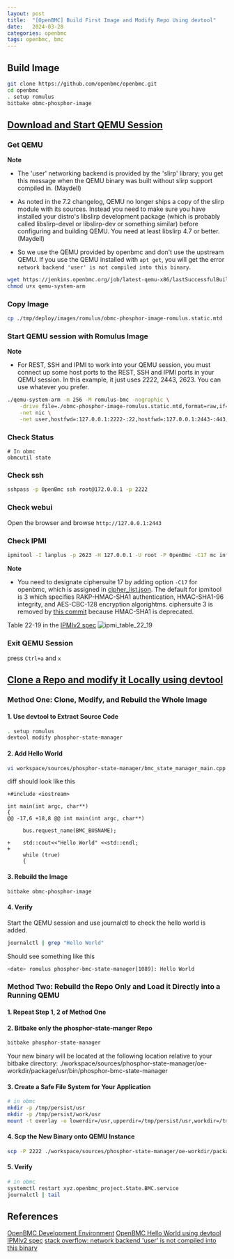 ```yaml
---
layout: post
title:  "[OpenBMC] Build First Image and Modify Repo Using devtool"
date:   2024-03-28
categories: openbmc
tags: openbmc, bmc
---
```


## Build Image

```bash
git clone https://github.com/openbmc/openbmc.git
cd openbmc
. setup romulus
bitbake obmc-phosphor-image
```

## [Download and Start QEMU Session](https://github.com/openbmc/docs/blob/master/development/devtool-hello-world.md)

### Get QEMU
**Note**
- The 'user' networking backend is provided by the 'slirp' library; you get this message when the QEMU binary was built without slirp support compiled in. (Maydell)

- As noted in the 7.2 changelog, QEMU no longer ships a copy of the slirp module with its sources. Instead you need to make sure you have installed your distro's libslirp development package (which is probably called libslirp-devel or libslirp-dev or something similar) before configuring and building QEMU. You need at least libslirp 4.7 or better. (Maydell)
- So we use the QEMU provided by openbmc and don't use the upstream QEMU. If you use the QEMU installed with `apt get`, you will get the error `network backend 'user' is not compiled into this binary`.

```bash
wget https://jenkins.openbmc.org/job/latest-qemu-x86/lastSuccessfulBuild/artifact/qemu/build/qemu-system-arm
chmod u+x qemu-system-arm
```

### Copy Image
```bash
cp ./tmp/deploy/images/romulus/obmc-phosphor-image-romulus.static.mtd ./
```

### Start QEMU session with Romulus Image
**Note** 
- For REST, SSH and IPMI to work into your QEMU session, you must connect up some host ports to the REST, SSH and IPMI ports in your QEMU session. In this example, it just uses 2222, 2443, 2623. You can use whatever you prefer.
```bash
./qemu-system-arm -m 256 -M romulus-bmc -nographic \
    -drive file=./obmc-phosphor-image-romulus.static.mtd,format=raw,if=mtd \
    -net nic \
    -net user,hostfwd=:127.0.0.1:2222-:22,hostfwd=:127.0.0.1:2443-:443,hostfwd=udp:127.0.0.1:2623-:623,hostname=qemu
```

### Check Status
```
# In obmc
obmcutil state
```

### Check ssh
```bash
sshpass -p 0penBmc ssh root@172.0.0.1 -p 2222
```

### Check webui

Open the browser and browse `http://127.0.0.1:2443`

### Check IPMI
```bash
ipmitool -I lanplus -p 2623 -H 127.0.0.1 -U root -P 0penBmc -C17 mc info
```
**Note** 
- You need to designate ciphersuite 17 by adding option `-C17` for openbmc, which is assigned in [cipher_list.json](https://github.com/openbmc/openbmc/blob/f11e65566a8e3ce4f413d954c9df2c03b58ca4e6/meta-phosphor/recipes-phosphor/ipmi/phosphor-ipmi-config/cipher_list.json). The default for ipmitool is 3 which specifies RAKP-HMAC-SHA1 authentication, HMAC-SHA1-96 integrity, and AES-CBC-128 encryption algorightms. ciphersuite 3 is removed by [this commit](https://github.com/openbmc/openbmc/commit/a95e4a952c182380b98edcd8d4f615faabb8af95) because HMAC-SHA1 is deprecated. 

Table 22-19 in the [IPMIv2 spec](https://www.intel.com.tw/content/www/tw/zh/products/docs/servers/ipmi/ipmi-second-gen-interface-spec-v2-rev1-1.html)
![ipmi_table_22_19](https://hackmd.io/_uploads/B1X0IifJC.jpg) 

### Exit QEMU Session
press `Ctrl+a` and `x`

## [Clone a Repo and modify it Locally using devtool](https://github.com/openbmc/docs/blob/master/development/devtool-hello-world.md)

### Method One: Clone, Modify, and Rebuild the Whole Image

#### 1. Use devtool to Extract Source Code 
```bash
. setup romulus
devtool modify phosphor-state-manager
```

#### 2. Add Hello World
```bash
vi workspace/sources/phosphor-state-manager/bmc_state_manager_main.cpp
```

diff should look like this
```clike
+#include <iostream>

int main(int argc, char**)
{
@@ -17,6 +18,8 @@ int main(int argc, char**)

     bus.request_name(BMC_BUSNAME);

+    std::cout<<"Hello World" <<std::endl;
+
     while (true)
     {
```

#### 3. Rebuild the Image
```bash
bitbake obmc-phosphor-image
```

#### 4. Verify
Start the QEMU session and use journalctl to check the hello world is added.
```bash
journalctl | grep "Hello World"
```

Should see something like this
```bash
<date> romulus phosphor-bmc-state-manager[1089]: Hello World
```

### Method Two: Rebuild the Repo Only and Load it Directly into a Running QEMU

#### 1. Repeat Step 1, 2 of Method One

#### 2. Bitbake only the phosphor-state-manger Repo
```bash
bitbake phosphor-state-manager
```
Your new binary will be located at the following location relative to your bitbake directory: ./workspace/sources/phosphor-state-manager/oe-workdir/package/usr/bin/phosphor-bmc-state-manager

#### 3. Create a Safe File System for Your Application
```bash
# in obmc
mkdir -p /tmp/persist/usr
mkdir -p /tmp/persist/work/usr
mount -t overlay -o lowerdir=/usr,upperdir=/tmp/persist/usr,workdir=/tmp/persist/work/usr overlay /usr
```

#### 4. Scp the New Binary onto QEMU Instance
```bash
scp -P 2222 ./workspace/sources/phosphor-state-manager/oe-workdir/package/usr/bin/phosphor-bmc-state-manager root@127.0.0.1:/usr/bin/
```

#### 5. Verify
```bash
# in obmc
systemctl restart xyz.openbmc_project.State.BMC.service
journalctl | tail
```

## References
[OpenBMC Development Environment](https://github.com/openbmc/docs/blob/master/development/dev-environment.md)
[OpenBMC Hello World using devtool](https://github.com/openbmc/docs/blob/master/development/devtool-hello-world.md)
[IPMIv2 spec](https://www.intel.com.tw/content/www/tw/zh/products/docs/servers/ipmi/ipmi-second-gen-interface-spec-v2-rev1-1.html)
[stack overflow: network backend 'user' is not compiled into this binary](https://stackoverflow.com/questions/75641274/network-backend-user-is-not-compiled-into-this-binary)
